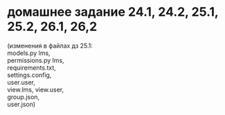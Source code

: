 # домашнее задание 24.1, 24.2, 25.1, 25.2, 26.1, 26,2 
 (изменения в файлах дз 25.1:  
models.py lms,    
permissions.py lms,  
requirements.txt,   
settings.config,  
user.user,  
view.lms, 
view.user,  
group.json,  
user.json)
